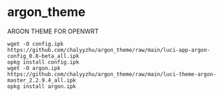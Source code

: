 # argon_theme
ARGON THEME FOR OPENWRT 

```
wget -O config.ipk https://github.com/chalyyzhu/argon_theme/raw/main/luci-app-argon-config_0.8-beta_all.ipk
opkg install config.ipk
wget -O argon.ipk https://github.com/chalyyzhu/argon_theme/raw/main/luci-theme-argon-master_2.2.9.4_all.ipk
opkg install argon.ipk

```
